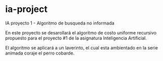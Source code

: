 # ia-project
IA proyecto 1 - Algoritmo de busqueda no informada

En este proyecto se desarollará el algoritmo de costo uniforme recursivo propuesto para el proyecto #1 de la asignatura Inteligencia Artificial.

El algoritmo se aplicará a un laverinto, el cual esta ambientado en la serie animada coraje el perro cobarde.
